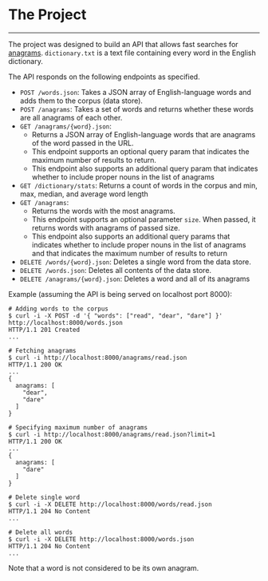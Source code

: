 # The Project

---

The project was designed to build an API that allows fast searches for [anagrams](https://en.wikipedia.org/wiki/Anagram). 
`dictionary.txt` is a text file containing every word in the English dictionary. 

The API responds on the following endpoints as specified.

- `POST /words.json`: Takes a JSON array of English-language words and adds them to the corpus (data store).
- `POST /anagrams`: Takes a set of words and returns whether these words are all anagrams of each other.
- `GET /anagrams/{word}.json`:
  - Returns a JSON array of English-language words that are anagrams of the word passed in the URL.
  - This endpoint supports an optional query param that indicates the maximum number of results to return.
  - This endpoint also supports an additional query param that indicates whether to include proper nouns in 
 the list of anagrams
- `GET /dictionary/stats`: Returns a count of words in the corpus and min, max, median, and average word length
- `GET /anagrams`:  
  - Returns the words with the most anagrams.
  - This endpoint supports an optional parameter `size`. When passed, it returns words with anagrams of passed size.
  - This endpoint also supports an additional query params that indicates whether to include proper nouns in the 
  list of anagrams and that indicates the maximum number of results to return
- `DELETE /words/{word}.json`: Deletes a single word from the data store.
- `DELETE /words.json`: Deletes all contents of the data store.
- `DELETE /anagrams/{word}.json`: Deletes a word and all of its anagrams

Example (assuming the API is being served on localhost port 8000):

```{bash}
# Adding words to the corpus
$ curl -i -X POST -d '{ "words": ["read", "dear", "dare"] }' http://localhost:8000/words.json
HTTP/1.1 201 Created
...

# Fetching anagrams
$ curl -i http://localhost:8000/anagrams/read.json
HTTP/1.1 200 OK
...
{
  anagrams: [
    "dear",
    "dare"
  ]
}

# Specifying maximum number of anagrams
$ curl -i http://localhost:8000/anagrams/read.json?limit=1
HTTP/1.1 200 OK
...
{
  anagrams: [
    "dare"
  ]
}

# Delete single word
$ curl -i -X DELETE http://localhost:8000/words/read.json
HTTP/1.1 204 No Content
...

# Delete all words
$ curl -i -X DELETE http://localhost:8000/words.json
HTTP/1.1 204 No Content
...
```

Note that a word is not considered to be its own anagram.

